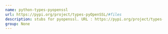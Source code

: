 ```yaml
---
name: python-types-pyopenssl
url: https://pypi.org/project/types-pyOpenSSL/#files
description: stubs for pyopenssl. URL : https://pypi.org/project/types-pyOpenSSL/#files Groups : None
group: None
---
```

